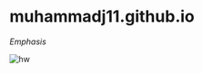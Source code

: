 # muhammadj11.github.io

*Emphasis*

![hw](https://user-images.githubusercontent.com/90790091/134825253-74994059-4963-4f38-ae61-19c0498cd006.png)


